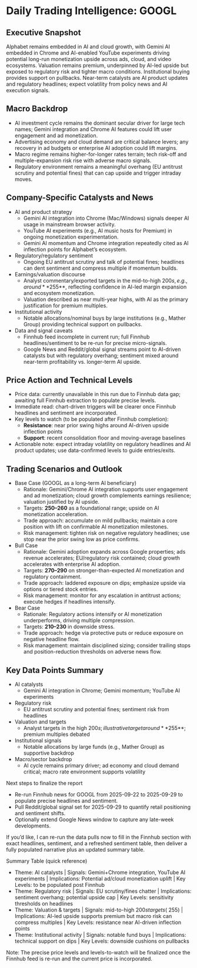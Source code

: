 # Daily Trading Intelligence: GOOGL

## Executive Snapshot
Alphabet remains embedded in AI and cloud growth, with Gemini AI embedded in Chrome and AI-enabled YouTube experiments driving potential long-run monetization upside across ads, cloud, and video ecosystems. Valuation remains premium, underpinned by AI-led upside but exposed to regulatory risk and tighter macro conditions. Institutional buying provides support on pullbacks. Near-term catalysts are AI product updates and regulatory headlines; expect volatility from policy news and AI execution signals.

## Macro Backdrop
- AI investment cycle remains the dominant secular driver for large tech names; Gemini integration and Chrome AI features could lift user engagement and ad monetization.
- Advertising economy and cloud demand are critical balance levers; any recovery in ad budgets or enterprise AI adoption could lift margins.
- Macro regime remains higher-for-longer rates terrain; tech risk-off and multiple-expansion risk rise with adverse macro signals.
- Regulatory environment remains a meaningful overhang (EU antitrust scrutiny and potential fines) that can cap upside and trigger intraday moves.

## Company-Specific Catalysts and News
- AI and product strategy
  - Gemini AI integration into Chrome (Mac/Windows) signals deeper AI usage in mainstream browser activity.
  - YouTube AI experiments (e.g., AI music hosts for Premium) in ongoing monetization experimentation.
  - Gemini AI momentum and Chrome integration repeatedly cited as AI inflection points for Alphabet’s ecosystem.
- Regulatory/regulatory sentiment
  - Ongoing EU antitrust scrutiny and talk of potential fines; headlines can dent sentiment and compress multiple if momentum builds.
- Earnings/valuation discourse
  - Analyst commentary/exported targets in the mid-to-high $200s, e.g., around **$255**, reflecting confidence in AI-led margin expansion and ecosystem monetization.
  - Valuation described as near multi-year highs, with AI as the primary justification for premium multiples.
- Institutional activity
  - Notable allocations/nominal buys by large institutions (e.g., Mather Group) providing technical support on pullbacks.
- Data and signal caveats
  - Finnhub feed incomplete in current run; full Finnhub headlines/sentiment to be re-run for precise micro-signals.
  - Google News and Reddit/global signal streams point to AI-driven catalysts but with regulatory overhang; sentiment mixed around near-term profitability vs. longer-term AI upside.

## Price Action and Technical Levels
- Price data: currently unavailable in this run due to Finnhub data gap; awaiting full Finnhub extraction to populate precise levels.
- Immediate read: chart-driven triggers will be clearer once Finnhub headlines and sentiment are incorporated.
- Key levels to watch (to be populated after Finnhub completion):
  - **Resistance**: near prior swing highs around AI-driven upside inflection points
  - **Support**: recent consolidation floor and moving-average baselines
- Actionable note: expect intraday volatility on regulatory headlines and AI product updates; use data-confirmed levels to guide entries/exits.

## Trading Scenarios and Outlook
- Base Case (GOOGL as a long-term AI beneficiary)
  - Rationale: Gemini/Chrome AI integration supports user engagement and ad monetization; cloud growth complements earnings resilience; valuation justified by AI upside.
  - Targets: **$250–$260** as a foundational range; upside on AI monetization acceleration.
  - Trade approach: accumulate on mild pullbacks; maintain a core position with lift on confirmable AI monetization milestones.
  - Risk management: tighten risk on negative regulatory headlines; use stop near the prior swing low as price confirms.
- Bull Case
  - Rationale: Gemini adoption expands across Google properties; ads revenue accelerates; EU/regulatory risk contained; cloud growth accelerates with enterprise AI adoption.
  - Targets: **$270–$290** on stronger-than-expected AI monetization and regulatory containment.
  - Trade approach: laddered exposure on dips; emphasize upside via options or tiered stock entries.
  - Risk management: monitor for any escalation in antitrust actions; execute hedges if headlines intensify.
- Bear Case
  - Rationale: Regulatory actions intensify or AI monetization underperforms, driving multiple compression.
  - Targets: **$210–$230** in downside stress.
  - Trade approach: hedge via protective puts or reduce exposure on negative headline flow.
  - Risk management: maintain disciplined sizing; consider trailing stops and position-reduction thresholds on adverse news flow.

## Key Data Points Summary
- AI catalysts
  - Gemini AI integration in Chrome; Gemini momentum; YouTube AI experiments
- Regulatory risk
  - EU antitrust scrutiny and potential fines; sentiment risk from headlines
- Valuation and targets
  - Analyst targets in the high $200s; illustrative target around **$255**; premium multiples debated
- Institutional signals
  - Notable allocations by large funds (e.g., Mather Group) as supportive backdrop
- Macro/sector backdrop
  - AI cycle remains primary driver; ad economy and cloud demand critical; macro rate environment supports volatility

Next steps to finalize the report
- Re-run Finnhub news for GOOGL from 2025-09-22 to 2025-09-29 to populate precise headlines and sentiment.
- Pull Reddit/global signal set for 2025-09-29 to quantify retail positioning and sentiment shifts.
- Optionally extend Google News window to capture any late-week developments.

If you’d like, I can re-run the data pulls now to fill in the Finnhub section with exact headlines, sentiment, and a refreshed sentiment table, then deliver a fully populated narrative plus an updated summary table. 

Summary Table (quick reference)
- Theme: AI catalysts | Signals: Gemini+Chrome integration, YouTube AI experiments | Implications: Potential ad/cloud monetization uplift | Key Levels: to be populated post Finnhub
- Theme: Regulatory risk | Signals: EU scrutiny/fines chatter | Implications: sentiment overhang; potential upside cap | Key Levels: sensitivity thresholds on headlines
- Theme: Valuation & targets | Signals: mid-to-high $200s targets (~$255) | Implications: AI-led upside supports premium but macro risk can compress multiples | Key Levels: resistance near AI-driven inflection points
- Theme: Institutional activity | Signals: notable fund buys | Implications: technical support on dips | Key Levels: downside cushions on pullbacks

Note: The precise price levels and levels-to-watch will be finalized once the Finnhub feed is re-run and the current price is incorporated.